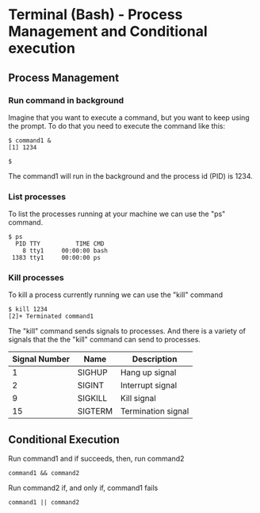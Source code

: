 # Terminal (Bash) - Process Management and Conditional execution

## Process Management

### Run command in background

Imagine that you want to execute a command, but you want to keep using the prompt. To do that you need to execute the command like this:

```shell
$ command1 &
[1] 1234

$ 
```
The command1 will run in the background and the process id (PID) is 1234.

### List processes

To list the processes running at your machine we can use the "ps" command.

```shell
$ ps
  PID TTY          TIME CMD
    8 tty1     00:00:00 bash
 1383 tty1     00:00:00 ps
```

### Kill processes

To kill a process currently running we can use the "kill" command

```shell
$ kill 1234
[2]+ Terminated command1
``` 

The "kill" command sends signals to processes. And there is a variety of signals that the the "kill" command can send to processes.

| Signal Number | Name | Description |
| ------------- | ---- | ----------- |
| 1 |	SIGHUP | Hang up signal |
| 2 |	SIGINT | Interrupt signal |
| 9 |	SIGKILL |	Kill signal |
| 15 | SIGTERM | Termination signal |


## Conditional Execution

Run command1 and if succeeds, then, run command2 

```shell
command1 && command2
```

Run command2 if, and only if, command1 fails
```shell
command1 || command2
```
